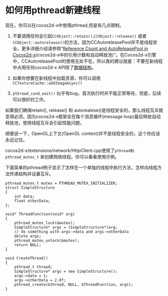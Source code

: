 # 如何用pthread新建线程

现在，你可以在cocos2d-x中使用pthread,但是有几点限制。

1. 不要调用任何会引起`CCObject::retain()`,`CCObject::release()` 或者 `CCObject::autorelease()`的方法，因为CCAutoreleasePool并不是线程安全。更多详细介绍请参照“[Reference Count and AutoReleasePool in Cocos2d-x](http://www.cocos2d-x.org/wiki/Reference_Count_and_AutoReleasePool_in_Cocos2d-x)(cocos2d-x中的引用计数和自动释放池)”。在Cocos2d-x引擎中，CCAutoreleasePool的使用无处不在，所以我的建议就是：不要在新线程中点用任何cocos2d-x API除了[数据结构](http://www.cocos2d-x.org/wiki/Data_Structures)。

2. 如果你想要在新线程中加载资源，你可以调用`CCTextureCache::addImageAsync()`

3. `pthread_cond_wait()` 似乎有bug，首次执行时并不能正常等待，但是，后续可以很好的工作。


如果我们确保retain(), release() 和 autorealese()是线程安全的，那么线程互斥就变得必须。因为cocos2d-x框架会在每个消息循环(message loop)最后释放自动释放池，使用线程互斥会引起性能问题。     

顺便说一下，OpenGL上下文(OpenGL context)并不是线程安全的，这个你应该永远记住。

cocos2d-x/extensions/network/HttpClient.cpp使用了`pthread和pthread_mutex_t` 来创建网络线程。你可以看看使用示例。

下面简单的pthread例子显示了怎样在一个单独的线程中执行方法，怎样向线程方法传递结构并设置互斥。

	pthread_mutex_t mutex = PTHREAD_MUTEX_INITIALIZER;
	struct SimpleStructure
	{
		int data;
		float otherData;
	};
	 
	void* ThreadFunction(void* arg)
	{
		pthread_mutex_lock(&mutex);
		SimpleStructure* args = (SimpleStructure*)arg;
		// do something with args->data and args->otherData
		delete args;
		pthread_mutex_unlock(&mutex);
		return NULL;
	}
	 
	void CreateThread()
	{
		pthread_t thread;
		SimpleStructure* args = new SimpleStructure();
		args->data = 1;
		args->otherData = 2.0f;
		pthread_create(&thread, NULL, &ThreadFunction, args);
	}


